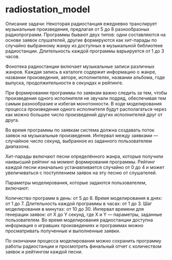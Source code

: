 ﻿# radiostation_model
Описание задачи:
Некоторая радиостанция ежедневно транслирует музыкальные произведения, предлагая от 5 до 8 разнообразных радиопрограмм. Программы бывают двух типов: одни составляются на основе заявок слушателей, другие формируются как хит-парады по случайно выбранному жанру из доступных в музыкальной библиотеке радиостанции. Длительность каждой программы варьируется от 1 до 3 часов.

Фонотека радиостанции включает музыкальные записи различных жанров. Каждая запись в каталоге содержит информацию о жанре, названии произведения, авторе, исполнителях, названии альбома, годе выпуска, продолжительности в секундах и рейтинге.

При формировании программы по заявкам важно следить за тем, чтобы произведения одного исполнителя не звучали подряд, обеспечивая тем самым разнообразие и избегая монотонности. В ходе моделирования процесса произведения одного исполнителя будут располагаться через как можно большее число произведений других исполнителей друг от друга.

Во время программы по заявкам система должна создавать поток заявок на музыкальные произведения. Интервал между заявками — случайное число секунд, выбранное из заданного пользователем диапазона.

Хит-парады включают песни определённого жанра, которые получили наивысший рейтинг на момент формирования программы. Рейтинг каждой песни изначально устанавливается случайно от 0 до 4 и может увеличиваться с поступлением заявок на эту песню от слушателей.

Параметры моделирования, которые задаются пользователем, включают:

Количество программ в день: от 5 до 8.
Время моделирования в днях: от 1 до 7.
Длительность каждой программы в часах: от 1 до 3.
Шаг моделирования в минутах: от 10 до 30.
Интервал времени для генерации заявок: от X до Y секунд, где X и Y — параметры, заданные пользователем.
Во время моделирования радиостанции доступна информация о игравших произведениях и программах можно просматривать полученные и выполненные заявки.

По окончании процесса моделирования можно сохранить программу работы радиостанции и просмотреть финальный отчет с количеством заявок и рейтингом каждой песни.
